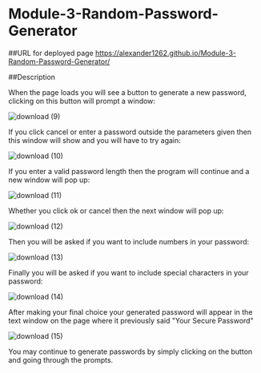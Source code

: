 # Module-3-Random-Password-Generator

##URL for deployed page
https://alexander1262.github.io/Module-3-Random-Password-Generator/

##Description

When the page loads you will see a button to generate a new password, clicking on this button will prompt a window:

![download (9)](https://user-images.githubusercontent.com/106128188/207134595-06148dc1-cdb1-4a87-9b58-8923ba118ff7.png)

If you click cancel or enter a password outside the parameters given then this window will show and you will have to try again:

![download (10)](https://user-images.githubusercontent.com/106128188/207134732-ae17b4fb-7363-4cec-9c66-28e9e109014a.png)

If you enter a valid password length then the program will continue and a new window will pop up:

![download (11)](https://user-images.githubusercontent.com/106128188/207134981-ea454849-086f-4764-a486-d708e1725200.png)

Whether you click ok or cancel then the next window will pop up:

![download (12)](https://user-images.githubusercontent.com/106128188/207135105-23d80520-2de2-4ee6-b5d2-84ebf310a173.png)

Then you will be asked if you want to include numbers in your password:

![download (13)](https://user-images.githubusercontent.com/106128188/207135289-74f00a49-4ad2-4aed-85dc-1abba8f36592.png)

Finally you will be asked if you want to include special characters in your password:

![download (14)](https://user-images.githubusercontent.com/106128188/207135380-8ef5a67d-bfdd-4e44-9f4e-a8cf992c91d2.png)

After making your final choice your generated password will appear in the text window on the page where it previously said "Your Secure Password"

![download (15)](https://user-images.githubusercontent.com/106128188/207135524-da7db653-c50a-4425-98ec-ac8c005589a5.png)

You may continue to generate passwords by simply clicking on the button and going through the prompts.
